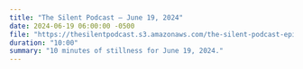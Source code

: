 ```yaml
---
title: "The Silent Podcast — June 19, 2024"
date: 2024-06-19 06:00:00 -0500
file: "https://thesilentpodcast.s3.amazonaws.com/the-silent-podcast-episode-track.mp3"
duration: "10:00"
summary: "10 minutes of stillness for June 19, 2024."
---
```

